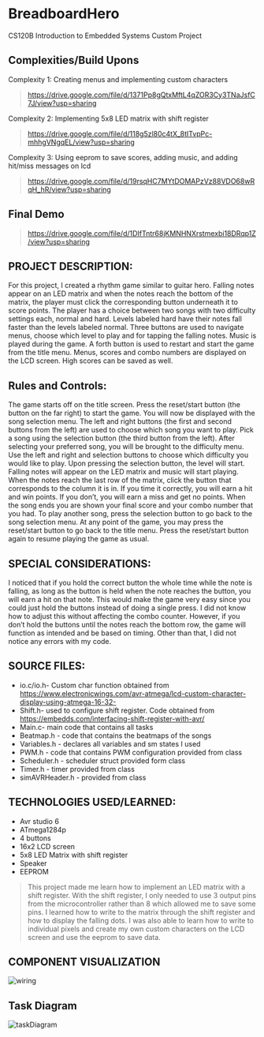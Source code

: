 # BreadboardHero
CS120B Introduction to Embedded Systems Custom Project

## Complexities/Build Upons
Complexity 1: Creating menus and implementing custom characters
>https://drive.google.com/file/d/1371Pp8gQtxMftL4qZOR3Cy3TNaJsfC7J/view?usp=sharing 

Complexity 2: Implementing 5x8 LED matrix with shift register 
>https://drive.google.com/file/d/118g5zl80c4tX_8tITvpPc-mhhgVNgqEL/view?usp=sharing  

Complexity 3: Using eeprom to save scores, adding music, and adding hit/miss messages on lcd
>https://drive.google.com/file/d/19rsqHC7MYtDOMAPzVz88VDO68wRqH_hR/view?usp=sharing  

## Final Demo
>https://drive.google.com/file/d/1DIfTntr68jKMNHNXrstmexbi18DRqp1Z/view?usp=sharing 



## PROJECT DESCRIPTION:
For this project, I created a rhythm game similar to guitar hero. Falling notes
appear on an LED matrix and when the notes reach the bottom of the matrix, the player
must click the corresponding button underneath it to score points. The player has a
choice between two songs with two difficulty settings each, normal and hard. Levels
labeled hard have their notes fall faster than the levels labeled normal. Three buttons
are used to navigate menus, choose which level to play and for tapping the falling
notes. Music is played during the game. A forth button is used to restart and start the
game from the title menu. Menus, scores and combo numbers are displayed on the
LCD screen. High scores can be saved as well.

## Rules and Controls:
The game starts off on the title screen. Press the reset/start button (the button on the far
right) to start the game. You will now be displayed with the song selection menu. The
left and right buttons (the first and second buttons from the left) are used to choose
which song you want to play. Pick a song using the selection button (the third button
from the left). After selecting your preferred song, you will be brought to the difficulty
menu. Use the left and right and selection buttons to choose which difficulty you would
like to play. Upon pressing the selection button, the level will start. Falling notes will
appear on the LED matrix and music will start playing. When the notes reach the last
row of the matrix, click the button that corresponds to the column it is in. If you time it
correctly, you will earn a hit and win points. If you don’t, you will earn a miss and get no
points. When the song ends you are shown your final score and your combo number
that you had. To play another song, press the selection button to go back to the song
selection menu. At any point of the game, you may press the reset/start button to go
back to the title menu. Press the reset/start button again to resume playing the game as
usual.

## SPECIAL CONSIDERATIONS:
I noticed that if you hold the correct button the whole time while the note is falling, as
long as the button is held when the note reaches the button, you will earn a hit on that
note. This would make the game very easy since you could just hold the buttons instead
of doing a single press. I did not know how to adjust this without affecting the combo
counter. However, if you don’t hold the buttons until the notes reach the bottom row, the
game will function as intended and be based on timing. Other than that, I did not notice
any errors with my code.

## SOURCE FILES:
* io.c/io.h- Custom char function obtained from
https://www.electronicwings.com/avr-atmega/lcd-custom-character-display-using-atmega-16-32-
* Shift.h- used to configure shift register. Code obtained from
https://embedds.com/interfacing-shift-register-with-avr/
* Main.c- main code that contains all tasks
* Beatmap.h - code that contains the beatmaps of the songs
* Variables.h - declares all variables and sm states I used
* PWM.h - code that contains PWM configuration provided from class
* Scheduler.h - scheduler struct provided form class
* Timer.h - timer provided from class
* simAVRHeader.h - provided from class

## TECHNOLOGIES USED/LEARNED:
* Avr studio 6
* ATmega1284p
* 4 buttons
* 16x2 LCD screen
* 5x8 LED Matrix with shift register
* Speaker
* EEPROM
>This project made me learn how to implement an LED matrix with a shift register. With
the shift register, I only needed to use 3 output pins from the microcontroller rather than
8 which allowed me to save some pins. I learned how to write to the matrix through the
shift register and how to display the falling dots. I was also able to learn how to write to
individual pixels and create my own custom characters on the LCD screen and use the
eeprom to save data.

## COMPONENT VISUALIZATION
![wiring](https://user-images.githubusercontent.com/72577619/160269382-78cc5bd2-3e0b-450c-b260-0e5e62665ff5.png)

## Task Diagram
![taskDiagram](https://user-images.githubusercontent.com/72577619/160269400-4d7df4be-2625-4946-82c9-2822bbc445c2.png)

